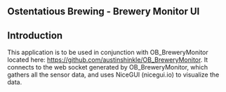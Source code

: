 ## Ostentatious Brewing - Brewery Monitor UI
## Introduction
This application is to be used in conjunction with OB_BreweryMonitor located here: https://github.com/austinshinkle/OB_BreweryMonitor. It connects to the web socket generated by OB_BreweryMonitor, which gathers all the sensor data, and uses NiceGUI (nicegui.io) to visualize the data.
